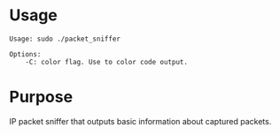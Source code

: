 ﻿# Usage

```
Usage: sudo ./packet_sniffer

Options:
	-C: color flag. Use to color code output.

```
# Purpose

IP packet sniffer that outputs basic information about captured packets.
